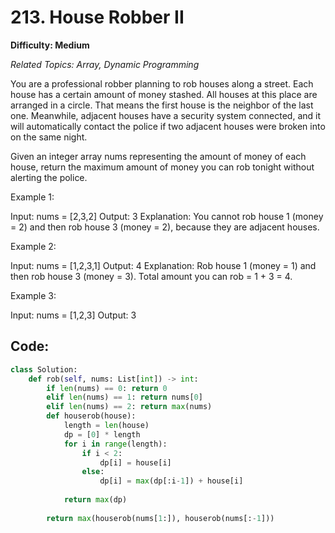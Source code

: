 # 213. House Robber II

**Difficulty: Medium** 

*Related Topics: Array, Dynamic Programming*

You are a professional robber planning to rob houses along a street. Each house has a certain amount of money stashed. All houses at this place are arranged in a circle. That means the first house is the neighbor of the last one. Meanwhile, adjacent houses have a security system connected, and it will automatically contact the police if two adjacent houses were broken into on the same night.

Given an integer array nums representing the amount of money of each house, return the maximum amount of money you can rob tonight without alerting the police.

Example 1:

Input: nums = [2,3,2]
Output: 3
Explanation: You cannot rob house 1 (money = 2) and then rob house 3 (money = 2), because they are adjacent houses.

Example 2:

Input: nums = [1,2,3,1]
Output: 4
Explanation: Rob house 1 (money = 1) and then rob house 3 (money = 3).
Total amount you can rob = 1 + 3 = 4.

Example 3:

Input: nums = [1,2,3]
Output: 3

## Code:

```python
class Solution:
    def rob(self, nums: List[int]) -> int:
        if len(nums) == 0: return 0
        elif len(nums) == 1: return nums[0]
        elif len(nums) == 2: return max(nums)
        def houserob(house):
            length = len(house)
            dp = [0] * length
            for i in range(length):
                if i < 2:
                    dp[i] = house[i]
                else:
                    dp[i] = max(dp[:i-1]) + house[i]
            
            return max(dp)
        
        return max(houserob(nums[1:]), houserob(nums[:-1]))
```
